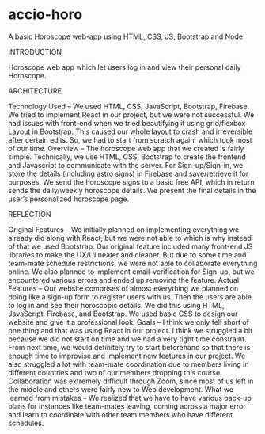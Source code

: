 # accio-horo
A basic Horoscope web-app using HTML, CSS, JS, Bootstrap and Node

INTRODUCTION

Horoscope web app which let users log in and view their personal daily Horoscope.

ARCHITECTURE

Technology Used – We used HTML, CSS, JavaScript, Bootstrap, Firebase. We tried to implement React in our project, but we were not successful. 
We had issues with front-end when we tried beautifying it using grid/flexbox Layout in Bootstrap. This caused our whole layout to crash and irreversible after certain edits. So, we had to start from scratch again, which took most of our time.
Overview – The horoscope web app that we created is fairly simple. Technically, we use HTML, CSS, Bootstrap to create the frontend and Javascript to communicate with the server. For Sign-up/Sign-in, we store the details (including astro signs) in Firebase and save/retrieve it for purposes. We send the horoscope signs to a basic free API, which in return sends the daily/weekly horoscope details. We present the final details in the user’s personalized horoscope page.



REFLECTION

Original Features – We initially planned on implementing everything we already did along with React, but we were not able to which is why instead of that we used Bootstrap. Our original feature included many front-end JS libraries to make the UX/UI neater and cleaner. But due to some time and team-mate schedule restrictions, we were not able to collaborate everything online. 
We also planned to implement email-verification for Sign-up, but we encountered various errors and ended up removing the feature.
Actual Features – Our website comprises of almost everything we planned on doing like a sign-up form to register users with us. Then the users are able to log in and see their horoscopic details. We did this using HTML, JavaScript, Firebase, and Bootstrap. We used basic CSS to design our website and give it a professional look.
Goals – I think we only fell short of one thing and that was using React in our project. I think we struggled a bit because we did not start on time and we had a very tight time constraint. From next time, we would definitely try to start beforehand so that there is enough time to improvise and implement new features in our project. 
We also struggled a lot with team-mate coordination due to members living in different countries and two of our members dropping this course. Collaboration was extremely difficult through Zoom, since most of us left in the middle and others were fairly new to Web development. 
What we learned from mistakes – We realized that we have to have various back-up plans for instances like team-mates leaving, coming across a major error and learn to coordinate with other team members who have different schedules.






